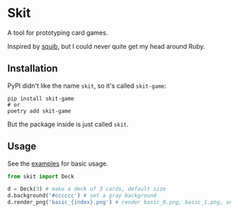 # Skit

A tool for prototyping card games.

Inspired by [squib][squib], but I could never quite get my head around Ruby.

[squib]: https://github.com/andymeneely/squib

## Installation

PyPI didn't like the name `skit`, so it's called `skit-game`:

```ShellSession
pip install skit-game
# or
poetry add skit-game
```

But the package inside is just called `skit`.

## Usage

See the [examples](examples/) for basic usage.

```python
from skit import Deck

d = Deck(3) # make a deck of 3 cards, default size
d.background('#cccccc') # set a gray background
d.render_png('basic_{index}.png') # render basic_0.png, basic_1.png, and basic_2.png
```
